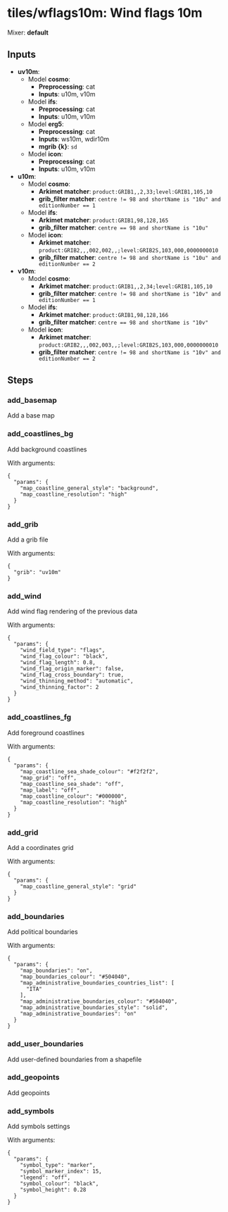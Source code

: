 # tiles/wflags10m: Wind flags 10m

Mixer: **default**

## Inputs

* **uv10m**:
    * Model **cosmo**:
        * **Preprocessing**: cat
        * **Inputs**: u10m, v10m
    * Model **ifs**:
        * **Preprocessing**: cat
        * **Inputs**: u10m, v10m
    * Model **erg5**:
        * **Preprocessing**: cat
        * **Inputs**: ws10m, wdir10m
        * **mgrib {k}**: `sd`
    * Model **icon**:
        * **Preprocessing**: cat
        * **Inputs**: u10m, v10m
* **u10m**:
    * Model **cosmo**:
        * **Arkimet matcher**: `product:GRIB1,,2,33;level:GRIB1,105,10`
        * **grib_filter matcher**: `centre != 98 and shortName is "10u" and editionNumber == 1`
    * Model **ifs**:
        * **Arkimet matcher**: `product:GRIB1,98,128,165`
        * **grib_filter matcher**: `centre == 98 and shortName is "10u"`
    * Model **icon**:
        * **Arkimet matcher**: `product:GRIB2,,,002,002,,;level:GRIB2S,103,000,0000000010`
        * **grib_filter matcher**: `centre != 98 and shortName is "10u" and editionNumber == 2`
* **v10m**:
    * Model **cosmo**:
        * **Arkimet matcher**: `product:GRIB1,,2,34;level:GRIB1,105,10`
        * **grib_filter matcher**: `centre != 98 and shortName is "10v" and editionNumber == 1`
    * Model **ifs**:
        * **Arkimet matcher**: `product:GRIB1,98,128,166`
        * **grib_filter matcher**: `centre == 98 and shortName is "10v"`
    * Model **icon**:
        * **Arkimet matcher**: `product:GRIB2,,,002,003,,;level:GRIB2S,103,000,0000000010`
        * **grib_filter matcher**: `centre != 98 and shortName is "10v" and editionNumber == 2`

## Steps

### add_basemap

Add a base map


### add_coastlines_bg

Add background coastlines

With arguments:
```
{
  "params": {
    "map_coastline_general_style": "background",
    "map_coastline_resolution": "high"
  }
}
```

### add_grib

Add a grib file

With arguments:
```
{
  "grib": "uv10m"
}
```

### add_wind

Add wind flag rendering of the previous data

With arguments:
```
{
  "params": {
    "wind_field_type": "flags",
    "wind_flag_colour": "black",
    "wind_flag_length": 0.8,
    "wind_flag_origin_marker": false,
    "wind_flag_cross_boundary": true,
    "wind_thinning_method": "automatic",
    "wind_thinning_factor": 2
  }
}
```

### add_coastlines_fg

Add foreground coastlines

With arguments:
```
{
  "params": {
    "map_coastline_sea_shade_colour": "#f2f2f2",
    "map_grid": "off",
    "map_coastline_sea_shade": "off",
    "map_label": "off",
    "map_coastline_colour": "#000000",
    "map_coastline_resolution": "high"
  }
}
```

### add_grid

Add a coordinates grid

With arguments:
```
{
  "params": {
    "map_coastline_general_style": "grid"
  }
}
```

### add_boundaries

Add political boundaries

With arguments:
```
{
  "params": {
    "map_boundaries": "on",
    "map_boundaries_colour": "#504040",
    "map_administrative_boundaries_countries_list": [
      "ITA"
    ],
    "map_administrative_boundaries_colour": "#504040",
    "map_administrative_boundaries_style": "solid",
    "map_administrative_boundaries": "on"
  }
}
```

### add_user_boundaries

Add user-defined boundaries from a shapefile


### add_geopoints

Add geopoints


### add_symbols

Add symbols settings

With arguments:
```
{
  "params": {
    "symbol_type": "marker",
    "symbol_marker_index": 15,
    "legend": "off",
    "symbol_colour": "black",
    "symbol_height": 0.28
  }
}
```

